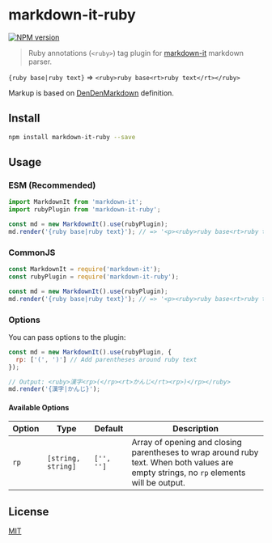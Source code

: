 # markdown-it-ruby

[![NPM version](https://img.shields.io/npm/v/markdown-it-ruby.svg?style=flat)](https://www.npmjs.org/package/markdown-it-ruby)

> Ruby annotations (`<ruby>`) tag plugin for [markdown-it](https://github.com/markdown-it/markdown-it) markdown parser.

`{ruby base|ruby text}` => `<ruby>ruby base<rt>ruby text</rt></ruby>`

Markup is based on [DenDenMarkdown](https://conv.denshochan.com/markdown) definition. 


## Install

```bash
npm install markdown-it-ruby --save
```

## Usage

### ESM (Recommended)
```js
import MarkdownIt from 'markdown-it';
import rubyPlugin from 'markdown-it-ruby';

const md = new MarkdownIt().use(rubyPlugin);
md.render('{ruby base|ruby text}'); // => '<p><ruby>ruby base<rt>ruby text</rt></ruby></p>'
```

### CommonJS
```js
const MarkdownIt = require('markdown-it');
const rubyPlugin = require('markdown-it-ruby');

const md = new MarkdownIt().use(rubyPlugin);
md.render('{ruby base|ruby text}'); // => '<p><ruby>ruby base<rt>ruby text</rt></ruby></p>'
```

### Options

You can pass options to the plugin:

```js
const md = new MarkdownIt().use(rubyPlugin, {
  rp: ['(', ')'] // Add parentheses around ruby text
});

// Output: <ruby>漢字<rp>(</rp><rt>かんじ</rt><rp>)</rp></ruby>
md.render('{漢字|かんじ}');
```

#### Available Options

| Option | Type | Default | Description |
|--------|------|---------|-------------|
| `rp` | `[string, string]` | `['', '']` | Array of opening and closing parentheses to wrap around ruby text. When both values are empty strings, no `rp` elements will be output. |

## License

[MIT](https://github.com/lostandfound/markdown-it-ruby/blob/master/LICENSE)
